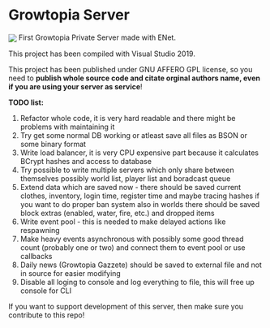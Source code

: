 # Growtopia Server
<img align="center" src="https://github-readme-stats.vercel.app/api/pin?username=MacaylaMarvelous81&count_private=true&show_icons=true&theme=radical">
First Growtopia Private Server made with ENet.

This project has been compiled with Visual Studio 2019.

This project has been published under GNU AFFERO GPL license, so you need to **publish whole source code and citate orginal authors name, even if you are using your server as service**!

**TODO list:**
1. Refactor whole code, it is very hard readable and there might be problems with maintaining it
2. Try get some normal DB working or atleast save all files as BSON or some binary format
3. Write load balancer, it is very CPU expensive part because it calculates BCrypt hashes and access to database
4. Try possible to write multiple servers which only share between themselves possibly world list, player list and boradcast queue
5. Extend data which are saved now - there should be saved current clothes, inventory, login time, register time and maybe tracing hashes if you want to do proper ban system also in worlds there should be saved block extras (enabled, water, fire, etc.) and dropped items
6. Write event pool - this is needed to make delayed actions like respawning
7. Make heavy events asynchronous with possibly some good thread count (probably one or two) and connect them to event pool or use callbacks
8. Daily news (Growtopia Gazzete) should be saved to external file and not in source for easier modifying
9. Disable all loging to console and log everything to file, this will free up console for CLI

If you want to support development of this server, then make sure you contribute to this repo!
